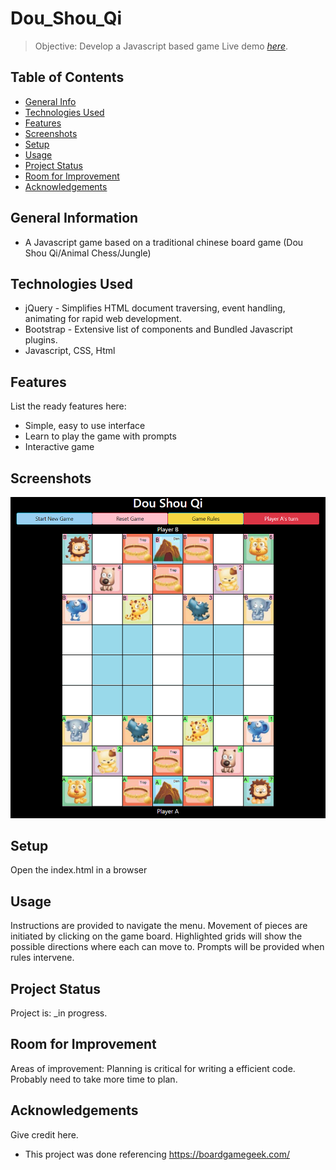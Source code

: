 # Dou_Shou_Qi
> Objective: Develop a Javascript based game
> Live demo [_here_](https://vercel.com/jayyr2040/dou-shou-qi). <!-- If you have the project hosted somewhere, include the link here. -->

## Table of Contents
* [General Info](#general-information)
* [Technologies Used](#technologies-used)
* [Features](#features)
* [Screenshots](#screenshots)
* [Setup](#setup)
* [Usage](#usage)
* [Project Status](#project-status)
* [Room for Improvement](#room-for-improvement)
* [Acknowledgements](#acknowledgements)
<!-- * [License](#license) -->

## General Information
- A Javascript game based on a traditional chinese board game (Dou Shou Qi/Animal Chess/Jungle)
<!-- You don't have to answer all the questions - just the ones relevant to your project. -->

## Technologies Used
- jQuery -  Simplifies HTML document traversing, event handling, animating for rapid web development.
- Bootstrap - Extensive list of components and Bundled Javascript plugins.
- Javascript, CSS, Html

## Features
List the ready features here:
- Simple, easy to use interface
- Learn to play the game with prompts
- Interactive game

## Screenshots
![Example screenshot](./images/screenshot.png)
<!-- If you have screenshots you'd like to share, include them here. -->

## Setup
Open the index.html in a browser

## Usage
Instructions are provided to navigate the menu.
Movement of pieces are initiated by clicking on the game board.
Highlighted grids will show the possible directions where each can move to.
Prompts will be provided when rules intervene.

## Project Status
Project is: _in progress. 

## Room for Improvement
Areas of improvement: Planning is critical for writing a efficient code. Probably need to take more time
to plan.

## Acknowledgements
Give credit here.
- This project was done referencing https://boardgamegeek.com/

<!-- Optional -->
<!-- ## License -->
<!-- This project is open source and available under the [... License](). -->
<!-- You don't have to include all sections - just the one's relevant to your project -->